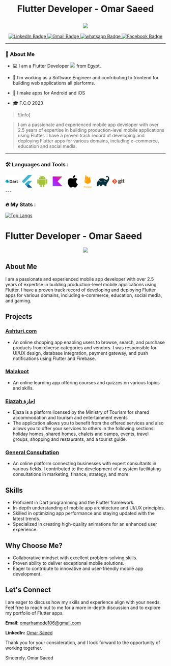 
<div id="header" align="center">
  <h1>
    <p align="center">
      Flutter Developer - Omar Saeed
<!--   <a href="https://github.com/DenverCoder1/readme-typing-svg">
    <img src="https://readme-typing-svg.demolab.com/?font=Fira+Code&weight=600&size=30&pause=1000&color=00000&center=true&random=false&width=435&lines=Hi+%F0%9F%91%8B+i'm+Omar+Saeed" /></a> -->
</p>
</h2>
  <div id="badges">
  

<p align="center">
  <a href="https://github.com/DenverCoder1/readme-typing-svg">
    <img src="https://readme-typing-svg.demolab.com/?lines=Welcome+To+My+GitHub;I'm+Flutter+Developer;Experienced+UI+%2F+UX+Designer;Always+Learning+new+things&font=Fira%20Code&center=true&width=440&height=45&color=204AF7&vCenter=true&pause=1000&size=22" /></a>
</p>

  <a href="https://www.linkedin.com/in/omar-saeed-5a25491ba?utm_source=share&utm_campaign=share_via&utm_content=profile&utm_medium=android_app">
    <img src="https://img.shields.io/badge/LinkedIn-blue?style=for-the-badge&logo=linkedin&logoColor=white" alt="LinkedIn Badge"/>
  </a>
  
  <a href="mailto:omarhamode106@gmail.com">
    <img src="https://img.shields.io/badge/gmail-red?style=for-the-badge&logo=Gmail&logoColor=white" alt="Gmail Badge"/>
  </a>
  <a href="https://wa.me/qr/S75YYDZVP773A1">
    <img src="https://img.shields.io/badge/whatsapp-green?style=for-the-badge&logo=Whatsapp&logoColor=white" alt="whatsapp Badge"/>
  </a>
  
  <a href="https://www.facebook.com/profile.php?id=100074359659144">
    <img src="https://img.shields.io/badge/Facebook-blue?style=for-the-badge&logo=facebook&logoColor=white" alt="Facebook Badge"/>
  </a>
  
</div>
  
</div>


---
 ### 📖  About Me 
 
 - 💻 I am a Flutter Developer <img src="https://media.giphy.com/media/WUlplcMpOCEmTGBtBW/giphy.gif" width="30"> from Egypt.
 - :telescope: I’m working as a Software Engineer and contributing to frontend for building web applications all plarforms.

- 📱 I make apps for Android and iOS

- 🎓 F.C.O  2023
>![info]

> I am a passionate and experienced mobile app developer with over 2.5 years of expertise in building production-level mobile applications using Flutter. I have a proven track record of developing and deploying Flutter apps for various domains, including e-commerce, education and social media.

---

### :hammer_and_wrench: Languages and Tools :
<div>
    <img src="https://github.com/devicons/devicon/blob/master/icons/dart/dart-original-wordmark.svg" title="Dart" alt="Dart" width="40" height="40"/>&nbsp;
  <img src="https://github.com/devicons/devicon/blob/master/icons/flutter/flutter-original.svg" title="Flutter" alt="Flutter" width="40" height="40"/>&nbsp;
  <img src="https://github.com/devicons/devicon/blob/master/icons/android/android-original.svg" title="Android" alt="Android" width="40" height="40"/>&nbsp;
  <img src="https://github.com/devicons/devicon/blob/master/icons/kotlin/kotlin-original.svg"  title="Kotlin" alt="Kotlin" width="40" height="40"/>&nbsp;
  <img src="https://github.com/devicons/devicon/blob/master/icons/apple/apple-original.svg" title="Apple" alt="Apple" width="40" height="40"/>&nbsp;
  <img src="https://github.com/devicons/devicon/blob/master/icons/firebase/firebase-plain-wordmark.svg" title="Firebase" alt="Firebase" width="40" height="40"/>&nbsp;
  <img src="https://github.com/devicons/devicon/blob/master/icons/gradle/gradle-plain.svg" title="Gradle"  alt="Gradle" width="40" height="40"/>&nbsp;
  <img src="https://github.com/devicons/devicon/blob/master/icons/git/git-original-wordmark.svg" title="Git" **alt="Git" width="40" height="40"/>
</div>
---

### :fire: My Stats :


[![Top Langs](https://github-readme-stats.vercel.app/api/top-langs/?username=HamadaAllipy&langs_count=12&layout=compact&theme=vision-friendly-dark)](https://github.com/anuraghazra/github-readme-stats) 

>>>>>>>>>>>>>>>>>>>>>>>>>>>>>>>>>>>>>>>>>>>>>>>>>>>>>>>>>>>>
# Flutter Developer - Omar Saeed

<p align="center">
  <img src="https://readme-typing-svg.demolab.com/?font=Fira+Code&weight=600&size=30&pause=1000&color=00000&center=true&random=false&width=435&lines=Passionate+Flutter+Developer" />
</p>

## About Me

I am a passionate and experienced mobile app developer with over 2.5 years of expertise in building production-level mobile applications using Flutter. I have a proven track record of developing and deploying Flutter apps for various domains, including e-commerce, education, social media, and gaming.

## Projects

### [Ashturi.com](#)
- An online shopping app enabling users to browse, search, and purchase products from diverse categories and vendors. I was responsible for UI/UX design, database integration, payment gateway, and push notifications using Flutter and Firebase.

### [Malakoot](#)
- An online learning app offering courses and quizzes on various topics and skills.

### [Ejazah اجازة](https://play.google.com/store/apps/details?id=com.visooft.ejazah)
- Ejaza is a platform licensed by the Ministry of Tourism for shared accommodation and tourism and entertainment events
- The application allows you to benefit from the offered services and also allows you to offer your services to others in the following sections: holiday homes, shared homes, chalets and camps, events, travel groups, shopping and restaurants, and a tourist guide.

### [General Consultation](https://github.com/OmarSaeed20/General-Consultation-.git)
- An online platform connecting businesses with expert consultants in various fields. I contributed to the development of a system facilitating consultations in marketing, finance, strategy, and more.

## Skills

- Proficient in Dart programming and the Flutter framework.
- In-depth understanding of mobile app architecture and UI/UX principles.
- Skilled in optimizing app performance and staying updated with the latest trends.
- Specialized in creating high-quality animations for an enhanced user experience.

## Why Choose Me?

- Collaborative mindset with excellent problem-solving skills.
- Proven ability to deliver exceptional mobile solutions.
- Eager to contribute to innovative and user-friendly mobile app development.

## Let's Connect

I am eager to discuss how my skills and experience align with your needs. Feel free to reach out to me for a more in-depth discussion and to explore my portfolio of Flutter apps.

**Email:** [omarhamode106@gmail.com](mailto:omarhamode106@gmail.com)

**LinkedIn:** [Omar Saeed](https://www.linkedin.com/in/omar-saeed-5a25491ba?utm_source=share&utm_campaign=share_via&utm_content=profile&utm_medium=android_app)

Thank you for your consideration, and I look forward to the opportunity of working together.

Sincerely,
Omar Saeed

